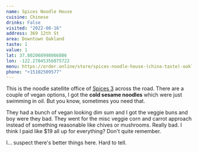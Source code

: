 ```yaml
---
name: Spices Noodle House
cuisine: Chinese
drinks: False
visited: "2022-08-16"
address: 369 12th St
area: Downtown Oakland
taste: 1
value: 1
lat: 37.802068998066886
lon: -122.27045356075722
menu: https://order.online/store/spices-noodle-house-(china-taste)-oakland-543209/?hideModal=true&pickup=true
phone: "+15102509577"
---
```


This is the noodle satellite office of [Spices 3](/places/spices-3) across the road. There are a couple of vegan options, I got the **cold sesame noodles** which were just swimming in oil. But you know, sometimes you need that.

They had a bunch of vegan looking dim sum and I got the veggie buns and boy were they bad. They went for the misc veggie corn and carrot approach instead of something reasonable like chives or mushrooms. Really bad.  I think I paid like $19 all up for everything? Don't quite remember.

I... suspect there's better things here. Hard to tell. 

